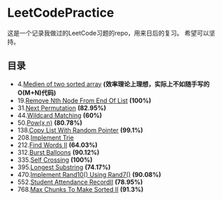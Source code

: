 # LeetCodePractice
这是一个记录我做过的LeetCode习题的repo，用来日后的复习。
希望可以坚持。
## 目录
- 4.[Medien of two sorted array](MedienOfTwoSortedArray.cpp) <b>(效率理论上理想，实际上不如随手写的O(M+N)代码)</b>
- 19.[Remove Nth Node From End Of List](RemoveNthNodeFromEndOfList.cpp) <b>(100%)</b>
- 31.[Next Permutation](nextPermutation.cpp) <b>(82.95%)</b>
- 44.[Wildcard Matching](WildcardMatching.cpp) <b>(60%)</b>
- 50.[Pow(x,n)](Powx&n.cpp) <b>(80.78%)</b>
- 138.[Copy List With Random Pointer](CopyListWithRandomPointer.cpp) <b>(99.1%)</b>
- 208.[Implement Trie](ImplementTrie.cpp)
- 212.[Find Words II](FindWordsII.cpp) <b>(64.03%)</b>
- 312.[Burst Balloons](BurstBolloons.cpp) <b>(90.12%)</b>
- 335.[Self Crossing](SelfCrossing.cpp)  <b>(100%)</b>
- 395.[Longest Substring](LongestSubsrting.cpp) <b>(74.17%)</b>
- 470.[Implement Rand10() Using Rand7()](ImplementRand10()UsingRand7().cpp) <b>(90.08%)</b>
- 552.[Student Attendance RecordII](StudentAttendanceRecordII.cpp) <b>(78.95%)</b>
- 768.[Max Chunks To Make Sorted II](MaxChunksToMakeSortedII.cpp) <b>(91.3%)</b>